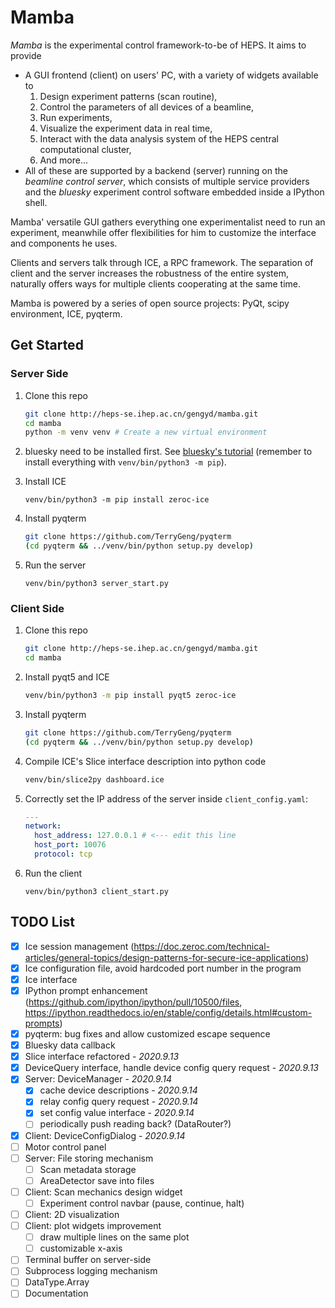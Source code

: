 # Mamba

_Mamba_ is the experimental control framework-to-be of HEPS. It aims to provide

-  A GUI frontend (client) on users' PC, with a variety of widgets available to 
    1. Design experiment patterns (scan routine),
    2. Control the parameters of all devices of a beamline,
    3. Run experiments,
    4. Visualize the experiment data in real time,
    5. Interact with the data analysis system of the HEPS central computational cluster,
    6. And more...
-  All of these are supported by a backend (server) running on the _beamline control server_, which consists of multiple service providers and the _bluesky_ experiment control software embedded inside a IPython shell.

Mamba' versatile GUI gathers everything one experimentalist need to run an experiment, meanwhile offer flexibilities for him to customize the interface and components he uses.

Clients and servers talk through ICE, a RPC framework. The separation of client and the server increases the robustness of the entire system, naturally offers ways for multiple clients cooperating at the same time.

Mamba is powered by a series of open source projects: PyQt, scipy environment, ICE, pyqterm.

## Get Started

### Server Side

1. Clone this repo

      ```bash
   git clone http://heps-se.ihep.ac.cn/gengyd/mamba.git
   cd mamba
   python -m venv venv # Create a new virtual environment
      ```

2. bluesky need to be installed first. See [bluesky's tutorial](https://blueskyproject.io/bluesky/tutorial.html) (remember to install everything with `venv/bin/python3 -m pip`).

3. Install ICE

   ```
   venv/bin/python3 -m pip install zeroc-ice
   ```

4. Install pyqterm

      ```bash
   git clone https://github.com/TerryGeng/pyqterm
   (cd pyqterm && ../venv/bin/python setup.py develop)
      ```

5. Run the server

   ```
   venv/bin/python3 server_start.py
   ```

   

### Client Side

1. Clone this repo

   ```bash
   git clone http://heps-se.ihep.ac.cn/gengyd/mamba.git
   cd mamba
   ```

2. Install pyqt5 and ICE

   ```bash
   venv/bin/python3 -m pip install pyqt5 zeroc-ice
   ```

3. Install pyqterm

   ```bash
   git clone https://github.com/TerryGeng/pyqterm
   (cd pyqterm && ../venv/bin/python setup.py develop)
   ```

4. Compile ICE's Slice interface description into python code

   ```bash
   venv/bin/slice2py dashboard.ice
   ```

5. Correctly set the IP address of the server inside `client_config.yaml`:

   ```yaml
   ---
   network:
     host_address: 127.0.0.1 # <--- edit this line
     host_port: 10076
     protocol: tcp
   
   ```

6. Run the client

   ```
   venv/bin/python3 client_start.py
   ```

   


## TODO List

- [x] Ice session management (https://doc.zeroc.com/technical-articles/general-topics/design-patterns-for-secure-ice-applications)
- [x] Ice configuration file, avoid hardcoded port number in the program
- [x] Ice interface
- [x] IPython prompt enhancement (https://github.com/ipython/ipython/pull/10500/files, https://ipython.readthedocs.io/en/stable/config/details.html#custom-prompts)
- [x] pyqterm: bug fixes and allow customized escape sequence
- [x] Bluesky data callback
- [x] Slice interface refactored - _2020.9.13_
- [x] DeviceQuery interface, handle device config query request - _2020.9.13_
- [x] Server: DeviceManager - _2020.9.14_
  - [x] cache device descriptions - _2020.9.14_
  - [x] relay config query request - _2020.9.14_
  - [x] set config value interface - _2020.9.14_
  - [ ] periodically push reading back? (DataRouter?)
- [x] Client: DeviceConfigDialog - _2020.9.14_
- [ ] Motor control panel
- [ ] Server: File storing mechanism
  - [ ] Scan metadata storage
  - [ ] AreaDetector save into files
- [ ] Client: Scan mechanics design widget
  - [ ] Experiment control navbar (pause, continue, halt)
- [ ] Client: 2D visualization
- [ ] Client: plot widgets improvement
  - [ ] draw multiple lines on the same plot
  - [ ] customizable x-axis
- [ ] Terminal buffer on server-side
- [ ] Subprocess logging mechanism
- [ ] DataType.Array
- [ ] Documentation
